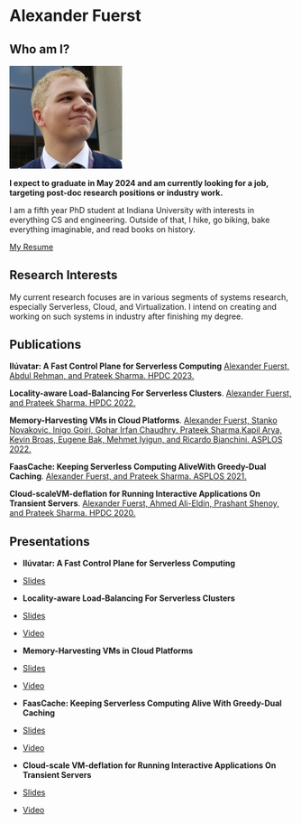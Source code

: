 # Alexander Fuerst

## Who am I?

<img src="assets/img.jpg" alt="drawing" width="200"/>

**I expect to graduate in May 2024 and am currently looking for a job, targeting post-doc research positions or industry work.**

I am a fifth year PhD student at Indiana University with interests in everything CS and engineering.
Outside of that, I hike, go biking, bake everything imaginable, and read books on history.

[My Resume](./assets/resume.pdf)

## Research Interests

My current research focuses are in various segments of systems research, especially Serverless, Cloud, and Virtualization. I intend on creating and working on such systems in industry after finishing my degree.

## Publications

**Ilúvatar: A Fast Control Plane for Serverless Computing**
[Alexander  Fuerst,  Abdul Rehman,  and  Prateek  Sharma. HPDC 2023.](./assets/Il%C3%BAvatar.pdf)

**Locality-aware Load-Balancing For Serverless Clusters**.
[Alexander Fuerst, and Prateek Sharma. HPDC 2022.](./assets/lbfaas.pdf)

**Memory-Harvesting VMs in Cloud Platforms**.
[Alexander Fuerst, Stanko Novakovic, Inigo Goiri, Gohar Irfan Chaudhry, Prateek Sharma,Kapil Arya, Kevin Broas, Eugene Bak, Mehmet Iyigun, and Ricardo Bianchini. ASPLOS 2022.](./assets/Memory-Harvesting.pdf)

**FaasCache: Keeping Serverless Computing AliveWith Greedy-Dual Caching**.
[Alexander Fuerst, and Prateek Sharma. ASPLOS 2021.](./assets/FaasCache.pdf)

**Cloud-scaleVM-deflation for Running Interactive Applications On Transient Servers**.
[Alexander Fuerst, Ahmed Ali-Eldin, Prashant Shenoy, and Prateek Sharma. HPDC 2020.](./assets/deflation.pdf)

## Presentations

* **Ilúvatar: A Fast Control Plane for Serverless Computing**
* [Slides](./assets/iluvatar-presentationpptx)

* **Locality-aware Load-Balancing For Serverless Clusters**
* [Slides](./assets/faas-lb-presentation.pptx)
* [Video](https://youtu.be/nEB45\_dtx6U)

* **Memory-Harvesting VMs in Cloud Platforms**
* [Slides](https://afuerst.github.io/assets/5B_0262_Fuerst.pptx)
* [Video](https://www.youtube.com/watch?v=fvPAzienOTQ)

* **FaasCache: Keeping Serverless Computing Alive With Greedy-Dual Caching**
* [Slides](./assets/ASPLOS-2021-pres.pptx)
* [Video](https://indiana-my.sharepoint.com/:v:/g/personal/alfuerst_iu_edu/EaZ_NJFeSDFMnesdbvFiTOkBICf2z5U577qdvm9o-qYExQ?e=t4ArmQ)

* **Cloud-scale VM-deflation for Running Interactive Applications On Transient Servers**
* [Slides](./assets/HPDC-2020-pres.pptx)
* [Video](https://www.youtube.com/watch?v=gFzaHkM_1Tg)
